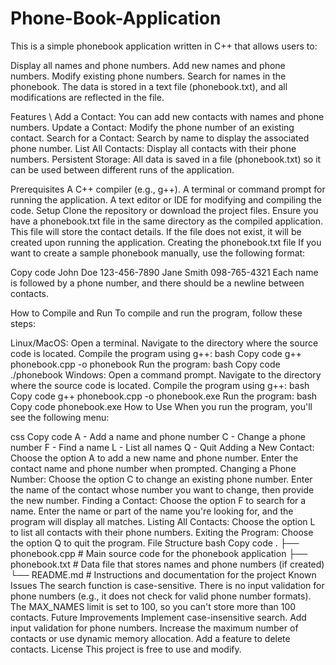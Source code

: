 # Phone-Book-Application

This is a simple phonebook application written in C++ that allows users to:

Display all names and phone numbers.
Add new names and phone numbers.
Modify existing phone numbers.
Search for names in the phonebook.
The data is stored in a text file (phonebook.txt), and all modifications are reflected in the file.

Features \\
Add a Contact: You can add new contacts with names and phone numbers.
Update a Contact: Modify the phone number of an existing contact.
Search for a Contact: Search by name to display the associated phone number.
List All Contacts: Display all contacts with their phone numbers.
Persistent Storage: All data is saved in a file (phonebook.txt) so it can be used between different runs of the application.

Prerequisites
A C++ compiler (e.g., g++).
A terminal or command prompt for running the application.
A text editor or IDE for modifying and compiling the code.
Setup
Clone the repository or download the project files.
Ensure you have a phonebook.txt file in the same directory as the compiled application. This file will store the contact details. If the file does not exist, it will be created upon running the application.
Creating the phonebook.txt file
If you want to create a sample phonebook manually, use the following format:

Copy code
John Doe
123-456-7890
Jane Smith
098-765-4321
Each name is followed by a phone number, and there should be a newline between contacts.

How to Compile and Run
To compile and run the program, follow these steps:

Linux/MacOS:
Open a terminal.
Navigate to the directory where the source code is located.
Compile the program using g++:
bash
Copy code
g++ phonebook.cpp -o phonebook
Run the program:
bash
Copy code
./phonebook
Windows:
Open a command prompt.
Navigate to the directory where the source code is located.
Compile the program using g++:
bash
Copy code
g++ phonebook.cpp -o phonebook.exe
Run the program:
bash
Copy code
phonebook.exe
How to Use
When you run the program, you'll see the following menu:

css
Copy code
A - Add a name and phone number
C - Change a phone number
F - Find a name
L - List all names
Q - Quit
Adding a New Contact:
Choose the option A to add a new name and phone number.
Enter the contact name and phone number when prompted.
Changing a Phone Number:
Choose the option C to change an existing phone number.
Enter the name of the contact whose number you want to change, then provide the new number.
Finding a Contact:
Choose the option F to search for a name.
Enter the name or part of the name you're looking for, and the program will display all matches.
Listing All Contacts:
Choose the option L to list all contacts with their phone numbers.
Exiting the Program:
Choose the option Q to quit the program.
File Structure
bash
Copy code
.
├── phonebook.cpp         # Main source code for the phonebook application
├── phonebook.txt         # Data file that stores names and phone numbers (if created)
└── README.md             # Instructions and documentation for the project
Known Issues
The search function is case-sensitive.
There is no input validation for phone numbers (e.g., it does not check for valid phone number formats).
The MAX_NAMES limit is set to 100, so you can't store more than 100 contacts.
Future Improvements
Implement case-insensitive search.
Add input validation for phone numbers.
Increase the maximum number of contacts or use dynamic memory allocation.
Add a feature to delete contacts.
License
This project is free to use and modify.
